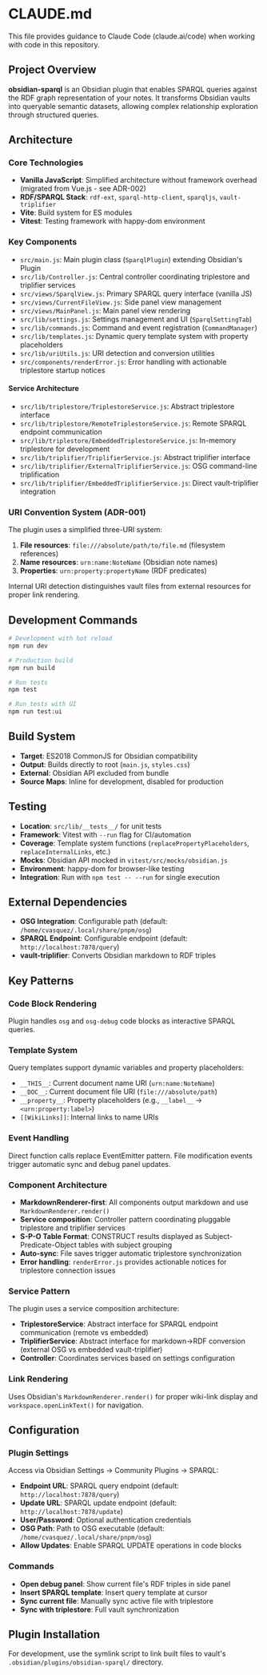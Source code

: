# CLAUDE.md

This file provides guidance to Claude Code (claude.ai/code) when working with code in this repository.

## Project Overview

**obsidian-sparql** is an Obsidian plugin that enables SPARQL queries against the RDF graph representation of your notes. It transforms Obsidian vaults into queryable semantic datasets, allowing complex relationship exploration through structured queries.

## Architecture

### Core Technologies
- **Vanilla JavaScript**: Simplified architecture without framework overhead (migrated from Vue.js - see ADR-002)
- **RDF/SPARQL Stack**: `rdf-ext`, `sparql-http-client`, `sparqljs`, `vault-triplifier`
- **Vite**: Build system for ES modules
- **Vitest**: Testing framework with happy-dom environment

### Key Components
- `src/main.js`: Main plugin class (`SparqlPlugin`) extending Obsidian's Plugin
- `src/lib/Controller.js`: Central controller coordinating triplestore and triplifier services
- `src/views/SparqlView.js`: Primary SPARQL query interface (vanilla JS)
- `src/views/CurrentFileView.js`: Side panel view management
- `src/views/MainPanel.js`: Main panel view rendering
- `src/lib/settings.js`: Settings management and UI (`SparqlSettingTab`)
- `src/lib/commands.js`: Command and event registration (`CommandManager`)
- `src/lib/templates.js`: Dynamic query template system with property placeholders
- `src/lib/uriUtils.js`: URI detection and conversion utilities
- `src/components/renderError.js`: Error handling with actionable triplestore startup notices

#### Service Architecture
- `src/lib/triplestore/TriplestoreService.js`: Abstract triplestore interface
- `src/lib/triplestore/RemoteTriplestoreService.js`: Remote SPARQL endpoint communication
- `src/lib/triplestore/EmbeddedTriplestoreService.js`: In-memory triplestore for development
- `src/lib/triplifier/TriplifierService.js`: Abstract triplifier interface  
- `src/lib/triplifier/ExternalTriplifierService.js`: OSG command-line triplification
- `src/lib/triplifier/EmbeddedTriplifierService.js`: Direct vault-triplifier integration

### URI Convention System (ADR-001)
The plugin uses a simplified three-URI system:
1. **File resources**: `file:///absolute/path/to/file.md` (filesystem references)
2. **Name resources**: `urn:name:NoteName` (Obsidian note names)
3. **Properties**: `urn:property:propertyName` (RDF predicates)

Internal URI detection distinguishes vault files from external resources for proper link rendering.

## Development Commands

```bash
# Development with hot reload
npm run dev

# Production build
npm run build

# Run tests
npm test

# Run tests with UI
npm run test:ui
```

## Build System

- **Target**: ES2018 CommonJS for Obsidian compatibility
- **Output**: Builds directly to root (`main.js`, `styles.css`)
- **External**: Obsidian API excluded from bundle
- **Source Maps**: Inline for development, disabled for production

## Testing

- **Location**: `src/lib/__tests__/` for unit tests
- **Framework**: Vitest with `--run` flag for CI/automation
- **Coverage**: Template system functions (`replacePropertyPlaceholders`, `replaceInternalLinks`, etc.)
- **Mocks**: Obsidian API mocked in `vitest/src/mocks/obsidian.js`
- **Environment**: happy-dom for browser-like testing
- **Integration**: Run with `npm test -- --run` for single execution

## External Dependencies

- **OSG Integration**: Configurable path (default: `/home/cvasquez/.local/share/pnpm/osg`)
- **SPARQL Endpoint**: Configurable endpoint (default: `http://localhost:7878/query`)
- **vault-triplifier**: Converts Obsidian markdown to RDF triples

## Key Patterns

### Code Block Rendering
Plugin handles `osg` and `osg-debug` code blocks as interactive SPARQL queries.

### Template System
Query templates support dynamic variables and property placeholders:
- `__THIS__`: Current document name URI (`urn:name:NoteName`)
- `__DOC__`: Current document file URI (`file:///absolute/path`)
- `__property__`: Property placeholders (e.g., `__label__` → `<urn:property:label>`)
- `[[WikiLinks]]`: Internal links to name URIs

### Event Handling
Direct function calls replace EventEmitter pattern. File modification events trigger automatic sync and debug panel updates.

### Component Architecture
- **MarkdownRenderer-first**: All components output markdown and use `MarkdownRenderer.render()`
- **Service composition**: Controller pattern coordinating pluggable triplestore and triplifier services
- **S-P-O Table Format**: CONSTRUCT results displayed as Subject-Predicate-Object tables with subject grouping
- **Auto-sync**: File saves trigger automatic triplestore synchronization
- **Error handling**: `renderError.js` provides actionable notices for triplestore connection issues

### Service Pattern
The plugin uses a service composition architecture:
- **TriplestoreService**: Abstract interface for SPARQL endpoint communication (remote vs embedded)
- **TriplifierService**: Abstract interface for markdown→RDF conversion (external OSG vs embedded vault-triplifier)
- **Controller**: Coordinates services based on settings configuration

### Link Rendering
Uses Obsidian's `MarkdownRenderer.render()` for proper wiki-link display and `workspace.openLinkText()` for navigation.

## Configuration

### Plugin Settings
Access via Obsidian Settings → Community Plugins → SPARQL:

- **Endpoint URL**: SPARQL query endpoint (default: `http://localhost:7878/query`)
- **Update URL**: SPARQL update endpoint (default: `http://localhost:7878/update`) 
- **User/Password**: Optional authentication credentials
- **OSG Path**: Path to OSG executable (default: `/home/cvasquez/.local/share/pnpm/osg`)
- **Allow Updates**: Enable SPARQL UPDATE operations in code blocks

### Commands
- **Open debug panel**: Show current file's RDF triples in side panel
- **Insert SPARQL template**: Insert query template at cursor
- **Sync current file**: Manually sync active file with triplestore
- **Sync with triplestore**: Full vault synchronization

## Plugin Installation

For development, use the symlink script to link built files to vault's `.obsidian/plugins/obsidian-sparql/` directory.